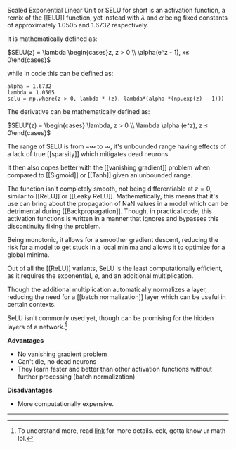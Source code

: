 Scaled Exponential Linear Unit or SELU for short is an activation function, a remix of the [[ELU]] function, yet instead with $\lambda$ and $\alpha$ being fixed constants of approximately $1.0505$ and $1.6732$ respectively.

It is mathematically defined as:

$SELU(z) = \lambda \begin{cases}z, z > 0 \\ \alpha(e^z - 1), x≤ 0\end{cases}$

while in code this can be defined as:

```
alpha = 1.6732
lambda = 1.0505
selu = np.where(z > 0, lambda * (z), lambda*(alpha *(np.exp(z) - 1)))
```

The derivative can be mathematically defined as:

$SELU'(z) = \begin{cases} \lambda, z > 0 \\ \lambda \alpha (e^z), z ≤ 0\end{cases}$

The range of SELU is from $- \infty$ to $\infty$, it's unbounded range having effects of a lack of true [[sparsity]] which mitigates dead neurons.

It then also copes better with the [[vanishing gradient]] problem when compared to [[Sigmoid]] or [[Tanh]] given an unbounded range.

The function isn't completely smooth, not being differentiable at $z = 0$, similar to [[ReLU]] or [[Leaky ReLU]]. Mathematically, this means that it's use can bring about the propagation of NaN values in a model which can be detrimental during [[Backpropagation]]. Though, in practical code, this activation functions is written in a manner that ignores and bypasses this discontinuity fixing the problem.

Being monotonic, it allows for a smoother gradient descent, reducing the risk for a model to get stuck in a local minima and allows it to optimize for a global minima.

Out of all the [[ReLU]] variants, SeLU is the least computationally efficient, as it requires the exponential, $e$, and an additional multiplication.

Though the additional multiplication automatically normalizes a layer, reducing the need for a [[batch normalization]] layer which can be useful in certain contexts.

SeLU isn't commonly used yet, though can be promising for the hidden layers of a network.[^1]

**Advantages**
- No vanishing gradient problem
- Can't die, no dead neurons
- They learn faster and better than other activation functions without further processing (batch normalization)

**Disadvantages**
- More computationally expensive.


---


[^1]: To understand more, read [link](https://arxiv.org/pdf/1706.02515) for more details. eek, gotta know ur math lol.